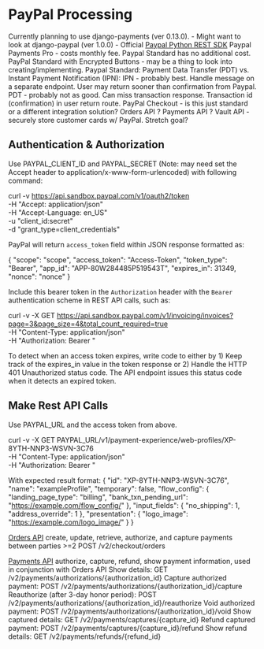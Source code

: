 # PayPal Processing

Currently planning to use django-payments (ver 0.13.0).
    - Might want to look at django-paypal (ver 1.0.0)
    - Official [Paypal Python REST SDK](https://github.com/paypal/Checkout-Python-SDK)
Paypal Payments Pro - costs monthly fee. Paypal Standard has no additional cost.
PayPal Standard with Encrypted Buttons - may be a thing to look into creating/implementing.
Paypal Standard: Payment Data Transfer (PDT) vs. Instant Payment Notification (IPN):
IPN - probably best. Handle message on a separate endpoint. User may return sooner than confirmation from Paypal.
PDT - probably not as good. Can miss transaction response. Transaction id (confirmation) in user return route.
PayPal Checkout - is this just standard or a different integration solution?
    Orders API
? Payments API ?
Vault API - securely store customer cards w/ PayPal. Stretch goal?

## Authentication & Authorization

Use PAYPAL_CLIENT_ID and PAYPAL_SECRET (Note: may need set the Accept header to application/x-www-form-urlencoded)
with following command:

curl -v https://api.sandbox.paypal.com/v1/oauth2/token \
   -H "Accept: application/json" \
   -H "Accept-Language: en_US" \
   -u "client_id:secret" \
   -d "grant_type=client_credentials"

PayPal will return `access_token` field within JSON response formatted as:

{
  "scope": "scope",
  "access_token": "Access-Token",
  "token_type": "Bearer",
  "app_id": "APP-80W284485P519543T",
  "expires_in": 31349,
  "nonce": "nonce"
}

Include this bearer token in the `Authorization` header with the `Bearer` authentication scheme in REST API calls,
such as:

curl -v -X GET https://api.sandbox.paypal.com/v1/invoicing/invoices?page=3&page_size=4&total_count_required=true \
  -H "Content-Type: application/json" \
  -H "Authorization: Bearer <Access-Token>"

To detect when an access token expires, write code to either by 1) Keep track of the expires_in value in the token response or 2) Handle the HTTP 401 Unauthorized status code. The API endpoint issues this status code when it detects an expired token.

## Make Rest API Calls

Use PAYPAL_URL and the access token from above.

curl -v -X GET PAYPAL_URL/v1/payment-experience/web-profiles/XP-8YTH-NNP3-WSVN-3C76 \
  -H "Content-Type: application/json" \
  -H "Authorization: Bearer <Access-Token>"

With expected result format:
{
  "id": "XP-8YTH-NNP3-WSVN-3C76",
  "name": "exampleProfile",
  "temporary": false,
  "flow_config": {
    "landing_page_type": "billing",
    "bank_txn_pending_url": "https://example.com/flow_config/"
  },
  "input_fields": {
    "no_shipping": 1,
    "address_override": 1
  },
  "presentation": {
    "logo_image": "https://example.com/logo_image/"
  }
}

[Orders API](https://developer.paypal.com/docs/api/orders/v2/)
create, update, retrieve, authorize, and capture payments between parties >=2
POST /v2/checkout/orders

[Payments API](https://developer.paypal.com/docs/api/payments/v2/)
authorize, capture, refund, show payment information, used in conjunction with Orders API
Show details: GET /v2/payments/authorizations/{authorization_id}
Capture authorized payment: POST /v2/payments/authorizations/{authorization_id}/capture
Reauthorize (after 3-day honor period): POST /v2/payments/authorizations/{authorization_id}/reauthorize
Void authorized payment: POST /v2/payments/authorizations/{authorization_id}/void
Show captured details: GET /v2/payments/captures/{capture_id}
Refund captured payment: POST /v2/payments/captures/{capture_id}/refund
Show refund details: GET /v2/payments/refunds/{refund_id}
